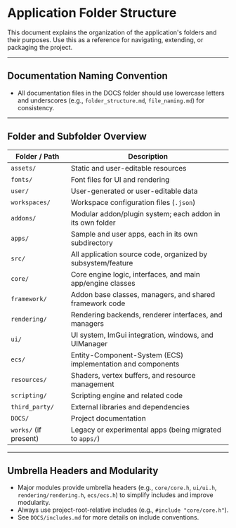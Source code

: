 # Application Folder Structure

This document explains the organization of the application's folders and their purposes. Use this as a reference for navigating, extending, or packaging the project.

---

## Documentation Naming Convention
- All documentation files in the DOCS folder should use lowercase letters and underscores (e.g., `folder_structure.md`, `file_naming.md`) for consistency.

---

## Folder and Subfolder Overview

| Folder / Path               | Description                                                      |
|-----------------------------|------------------------------------------------------------------|
| `assets/`                   | Static and user-editable resources                               |
|     `fonts/`                | Font files for UI and rendering                                  |
|     `user/`                 | User-generated or user-editable data                             |
|         `workspaces/`       | Workspace configuration files (`.json`)                          |
| `addons/`                   | Modular addon/plugin system; each addon in its own folder        |
| `apps/`                     | Sample and user apps, each in its own subdirectory               |
| `src/`                      | All application source code, organized by subsystem/feature      |
|     `core/`                 | Core engine logic, interfaces, and main app/engine classes       |
|     `framework/`            | Addon base classes, managers, and shared framework code          |
|     `rendering/`            | Rendering backends, renderer interfaces, and managers            |
|     `ui/`                   | UI system, ImGui integration, windows, and UIManager             |
|     `ecs/`                  | Entity-Component-System (ECS) implementation and components      |
|     `resources/`            | Shaders, vertex buffers, and resource management                 |
|     `scripting/`            | Scripting engine and related code                                |
| `third_party/`              | External libraries and dependencies                              |
| `DOCS/`                     | Project documentation                                            |
| `works/` (if present)       | Legacy or experimental apps (being migrated to `apps/`)          |

---

## Umbrella Headers and Modularity
- Major modules provide umbrella headers (e.g., `core/core.h`, `ui/ui.h`, `rendering/rendering.h`, `ecs/ecs.h`) to simplify includes and improve modularity.
- Always use project-root-relative includes (e.g., `#include "core/core.h"`).
- See `DOCS/includes.md` for more details on include conventions.